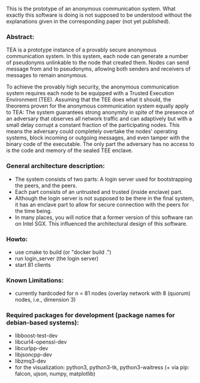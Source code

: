 This is the prototype of an anonymous communication system.
What exactly this software is doing is not supposed to be understood without the explanations given in the corresponding paper (not yet published).

### Abstract:
TEA is a prototype instance of a provably secure anonymous communication system. 
In this system, each node can generate a number of pseudonyms unlinkable to the node that created them.
 Nodes can send message from and to pseudonyms, allowing both senders and receivers of messages to remain anonymous.

To achieve the provably high security, the anonymous communication system requires each node to be equipped with a Trusted Execution Environment (TEE). 
 Assuming that the TEE does what it should, the theorems proven for the anonymous communication system equally apply to TEA: 
 The system guarantees strong anonymity in spite of the presence of an adversary that observes all network traffic and can adaptively but with a small delay corrupt a constant fraction of the participating nodes. 
 This means the adversary could completely overtake the nodes' operating systems, block incoming or outgoing messages, and even tamper with the binary code of the executable. 
 The only part the adversary has no access to is the code and memory of the sealed TEE enclave.

### General architecture description:
* The system consists of two parts: A login server used for bootstrapping the peers, and the peers.
* Each part consists of an untrusted and trusted (inside enclave) part.
* Although the login server is not supposed to be there in the final system, it has an enclave part to allow for secure connection with the peers for the time being.
* In many places, you will notice that a former version of this software ran on Intel SGX. This influenced the architectural design of this software.

### Howto:
  * use cmake to build (or "docker build .")
  * run login_server (the login server)
  * start 81 clients

### Known Limitations:
  * currently hardcoded for n = 81 nodes (overlay network with 8 (quorum) nodes, i.e., dimension 3)
  
### Required packages for development (package names for debian-based systems):
  * libboost-test-dev
  * libcurl4-openssl-dev
  * libcurlpp-dev
  * libjsoncpp-dev
  * libzmq3-dev
  * for the visualization: python3, python3-tk, python3-waitress (+ via pip: falcon, ujson, numpy, matplotlib)
